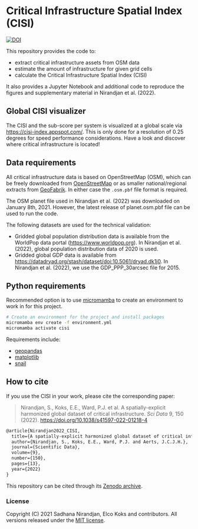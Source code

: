 # Critical Infrastructure Spatial Index (CISI)

[![DOI](https://zenodo.org/badge/327351993.svg)](https://zenodo.org/badge/latestdoi/327351993)

This repository provides the code to:

- extract critical infrastructure assets from OSM data
- estimate the amount of infrastructure for given grid cells
- calculate the Critical Infrastructure Spatial Index (CISI)

It also provides a Jupyter Notebook and additional code to reproduce the figures
and supplementary material in Nirandjan et al. (2022).

## Global CISI visualizer

The CISI and the sub-score per system is visualized at a global scale via https://cisi-index.appspot.com/. This is only done for a resolution of 0.25 degrees for speed performance considerations. Have a look and discover where critical infrastructure is located!

## Data requirements

All critical infrastructure data is based on OpenStreetMap (OSM), which can be
freely downloaded from
[OpenStreetMap](https://wiki.openstreetmap.org/wiki/Planet.osm#Downloading) or
as smaller national/regional extracts from
[GeoFabrik](http://download.geofabrik.de/). In either case the `.osm.pbf` file
format is required.

The OSM planet file used in Nirandjan et al. (2022) was downloaded on January
8th, 2021. However, the latest release of planet.osm.pbf file can be used to run
the code.

The following datasets are used for the technical validation:

- Gridded global population distribution data is available from the WorldPop
  data portal (https://www.worldpop.org). In Nirandjan et al. (2022), global
  population distribution data of 2020 is used.
- Gridded global GDP data is available from
  https://datadryad.org/stash/dataset/doi:10.5061/dryad.dk1j0. In Nirandjan et
  al. (2022), we use the GDP_PPP_30arcsec file for 2015.

## Python requirements

Recommended option is to use [micromamba](https://mamba.readthedocs.io/en/latest/user_guide/micromamba.html)
to create an environment to work in for this project.

```bash
# Create an environment for the project and install packages
micromamba env create -f environment.yml
micromamba activate cisi
```

Requirements include:

- [geopandas](http://geopandas.org/)
- [matplotlib](https://matplotlib.org/)
- [snail](https://nismod.github.io/snail/)

## How to cite

If you use the CISI in your work, please cite the corresponding paper:

> Nirandjan, S., Koks, E.E., Ward, P.J. et al. A spatially-explicit harmonized
> global dataset of critical infrastructure. _Sci Data_ 9, 150 (2022).
> https://doi.org/10.1038/s41597-022-01218-4

```tex
@article{Nirandjan2022_CISI,
  title={A spatially-explicit harmonized global dataset of critical infrastructure},
  author={Nirandjan, S., Koks, E.E., Ward, P.J. and Aerts, J.C.J.H.},
  journal={Scientific Data},
  volume={9},
  number={150},
  pages={13},
  year={2022}
}
```

This repository can be cited through its [Zenodo archive](https://zenodo.org/badge/latestdoi/327351993).

### License

Copyright (C) 2021 Sadhana Nirandjan, Elco Koks and contributors. All versions
released under the [MIT license](LICENSE).
